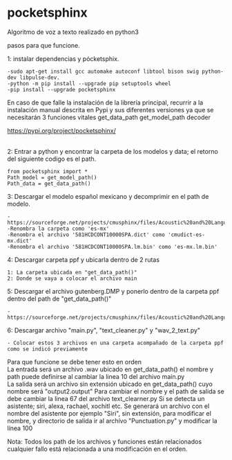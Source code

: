 # pocketsphinx  
Algoritmo de voz a texto realizado en python3

pasos para que funcione.  

1: instalar dependencias y pócketsphix.  


    -sudo apt-get install gcc automake autoconf libtool bison swig python-dev libpulse-dev.  
    -python -m pip install --upgrade pip setuptools wheel  
    -pip install --upgrade pocketsphinx 
    
 En caso de que falle la instalación de la librería principal, recurrir a la instalación manual descrita en Pypi y sus diferentes versiones ya que se necesitarán 3 funciones vitales get_data_path get_model_path decoder
 
 https://pypi.org/project/pocketsphinx/

<br>2: Entrar a python y encontrar la carpeta de los modelos y data; el retorno del siguiente codigo es el path.  <br/>

    from pocketsphinx import *  
    Path_model = get_model_path()  
    Path_data = get_data_path() 

3: Descargar el modelo español mexicano y decomprimir en el path de modelo.  

    -https://sourceforge.net/projects/cmusphinx/files/Acoustic%20and%20Language%20Models/Mexican%20Spanish/  
    -Renombra la carpeta como 'es-mx'  
    -Renombra el archivo '581HCDCONT10000SPA.dict' como 'cmudict-es-mx.dict'  
    -Renombra el archivo '581HCDCONT10000SPA.lm.bin' como 'es-mx.lm.bin'  

4: Descargar carpeta ppf y ubicarla dentro de 2 rutas  

    1: La carpeta ubicada en "get_data_path()"  
    2: Donde se vaya a colocar el archivo main  

5: Descargar el archivo gutenberg.DMP y ponerlo dentro de la carpeta ppf dentro del path de "get_data_path()"  

    -https://sourceforge.net/projects/cmusphinx/files/Acoustic%20and%20Language%20Models/Archive/English%20Gutenberg%20Postprocessing/  

6: Descargar archivo "main.py", "text_cleaner.py" y "wav_2_text.py"  

    - Colocar estos 3 archivos en una carpeta acompañado de la carpeta ppf como se indicó previamente

Para que funcione se debe tener esto en orden  
La entrada será un archivo .wav ubicado en get_data_path() el nombre y path puede definirse al cambiar la linea 10 del archivo main.py  
La salida será un archivo sin extensión ubicado en get_data_path() cuyo nombre será "output2.output" Para cambiar el nombre y el path de salida se debe cambiar la linea 67 del archivo text_clearner.py
Si se detecta un asistente; siri, alexa, rachael, xochitl etc. Se generará un archivo con el nombre del asistente por ejemplo "Siri", sin extensión, para modificar el nombre, y directorio de salida ir al archívo "Punctuation.py" y modificar la línea 100

Nota: Todos los path de los archivos y funciones están relacionados cualquier fallo está relacionada a una modificación en el orden.
